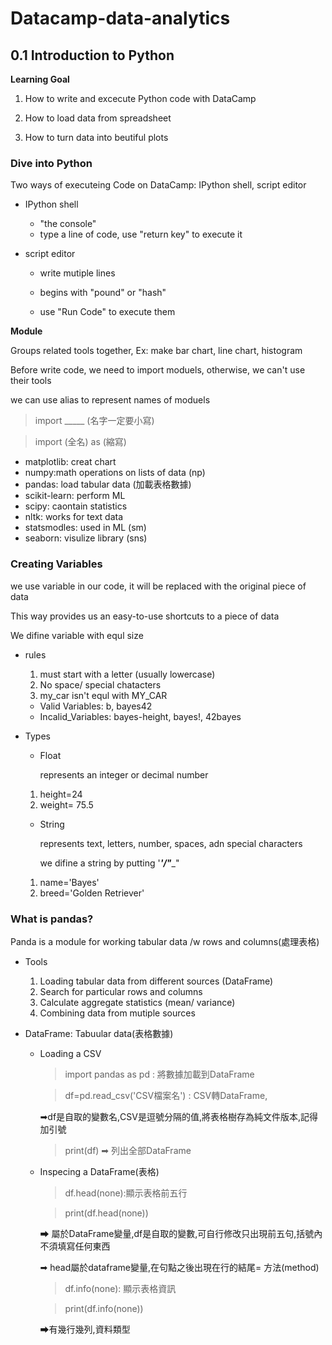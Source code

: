 # Datacamp-data-analytics

## 0.1 Introduction to Python

**Learning Goal**
1. How to write and excecute Python code with DataCamp

2. How to load data from spreadsheet

3. How to turn data into beutiful plots

### Dive into Python
Two ways of executeing Code on DataCamp: IPython shell, script editor

* IPython shell

  * "the console"
  * type a line of code, use "return key" to execute it

* script editor

  * write mutiple lines
  
  * begins with "pound" or "hash"


  * use "Run Code" to execute them
  
**Module**

Groups related tools together, Ex: make bar chart, line chart, histogram

Before write code, we need to import moduels, otherwise, we can't use their tools

we can use alias to represent names of moduels 

> import _____ (名字一定要小寫)

> import (全名) as (縮寫)

* matplotlib: creat chart
* numpy:math operations on lists of data (np)
* pandas: load tabular data (加載表格數據)
* scikit-learn: perform ML
* scipy: caontain statistics
* nltk: works for text data
* statsmodles: used in ML (sm)
* seaborn: visulize library (sns)


### Creating Variables
we use variable in our code, it will be replaced with the original piece of data

This way provides us an easy-to-use shortcuts to a piece of data

We difine variable with equl size

* rules
  
  1. must start with a letter (usually lowercase)
  2. No space/ special chatacters
  3. my_car isn't equl with MY_CAR
  * Valid Variables: b, bayes42
  * Incalid_Variables: bayes-height, bayes!, 42bayes
  
* Types

  * Float
 
    represents an integer or decimal number
   1. height=24
   2. weight= 75.5
 
  * String

    represents text, letters, number, spaces, adn special characters
    
    we difine a string by putting '___'/"____" 
   1. name='Bayes'
   2. breed='Golden Retriever'

### What is pandas?

Panda is a module for working tabular data /w rows and columns(處理表格)

* Tools

  1. Loading tabular data from different sources (DataFrame)
  2. Search for particular rows and columns
  3. Calculate aggregate statistics (mean/ variance)
  4. Combining data from mutiple sources
  
* DataFrame: Tabuular data(表格數據)

  * Loading a CSV
  
    > import pandas as pd : 將數據加載到DataFrame
   
    > df=pd.read_csv('CSV檔案名') : CSV轉DataFrame,
   
    ➡df是自取的變數名,CSV是逗號分隔的值,將表格樹存為純文件版本,記得加引號
   
    > print(df) ➡ 列出全部DataFrame
   
  * Inspecing a DataFrame(表格)
 
    > df.head(none):顯示表格前五行 

    > print(df.head(none))
   
     ➡ 屬於DataFrame變量,df是自取的變數,可自行修改只出現前五句,括號內不須填寫任何東西
  
     ➡ head屬於dataframe變量,在句點之後出現在行的結尾= 方法(method)

    > df.info(none): 顯示表格資訊  
   
    > print(df.info(none))
   
     ➡有幾行幾列,資料類型

   
